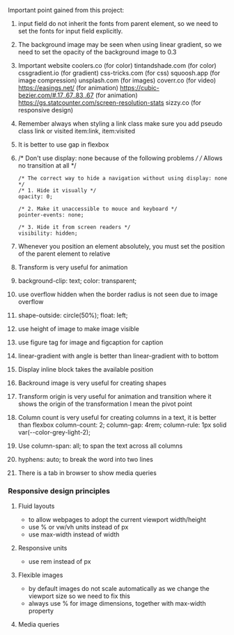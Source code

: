 Important point gained from this project:

1. input field do not inherit the fonts from parent element, so we need to set the fonts for input field explicitly.
2. The background image may be seen when using linear gradient, so we need to set the opacity of the background image to 0.3

3. Important website 
    coolers.co (for color)
    tintandshade.com (for color)
    cssgradient.io (for gradient)
    css-tricks.com (for css)
    squoosh.app (for image compression)
    unsplash.com (for images)
    coverr.co (for video)
    https://easings.net/ (for animation)
    https://cubic-bezier.com/#.17,.67,.83,.67 (for animation)
    https://gs.statcounter.com/screen-resolution-stats
    sizzy.co (for responsive design)

4. Remember always when styling a link class make sure you add pseudo class link or visited
      item:link, item:visited
5. It is better to use gap in flexbox
6.  /* Don't use display: none because of the following problems */
        /* Allows no transition at all */

        /* The correct way to hide a navigation without using display: none */
        /* 1. Hide it visually */
        opacity: 0;

        /* 2. Make it unaccessible to mouce and keyboard */
        pointer-events: none;

        /* 3. Hide it from screen readers */
        visibility: hidden;

7. Whenever you position an element absolutely, you must set the position of the parent element to relative

8. Transform is very useful for animation

9. background-clip: text; color: transparent;
10. use overflow hidden when the border radius is not seen due to image overflow
11. shape-outside: circle(50%); float: left;
12. use height of image to make image visible
13. use figure tag for image and figcaption for caption
14. linear-gradient with angle is better than linear-gradient with to bottom
15. Display inline block takes the available position
16. Backround image is very useful for creating shapes
17. Transform origin is very useful for animation and transition where it shows the origin of the transformation I mean the pivot point
18. Column count is very useful for creating columns in a text, it is better than flexbox
        column-count: 2; column-gap: 4rem; column-rule: 1px solid var(--color-grey-light-2);
19. Use column-span: all; to span the text across all columns
20. hyphens: auto; to break the word into two lines
21. There is a tab in browser to show media queries

### Responsive design principles
  1. Fluid layouts
       - to allow webpages to adopt the current viewport width/height
       - use % or vw/vh units instead of px
       - use max-width instead of width

  2. Responsive units
      - use rem instead of px
    
  3. Flexible images
      - by default images do not scale automatically as we change the viewport size
         so we need to fix this
      - always use % for image dimensions, together with max-width property

  4. Media queries



      

